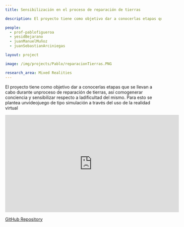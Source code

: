 ```yaml
---
title: Sensibilización en el proceso de reparación de tierras

description: El proyecto tiene como objetivo dar a conocerlas etapas que se llevan a cabo durante unproceso de reparación de tierras, así comogenerar conciencia y sensibilizar respecto a ladificultad del mismo. Para esto se plantea unvideojuego de tipo simulación a través del uso de la realidad virtual

people:
  - prof-pablofigueroa
  - yesidBejarano
  - juanManuelMuñoz
  - juanSebastianArciniegas

layout: project

image: /img/projects/Pablo/reparacionTierras.PNG

research_area: Mixed Realities
---
```


El proyecto tiene como objetivo dar a conocerlas etapas que se llevan a cabo durante unproceso de reparación de tierras, así comogenerar conciencia y sensibilizar respecto a ladificultad del mismo. Para esto se plantea unvideojuego de tipo simulación a través del uso de la realidad virtual

<center>
  <iframe width="560" height="315" src="https://www.youtube.com/embed/BknTOvWK6OU" title="YouTube video player" frameborder="0" allow="accelerometer; autoplay; clipboard-write; encrypted-media; gyroscope; picture-in-picture" allowfullscreen></iframe>
</center>

[GitHub Repository](https://github.com/yabejarano10/Tesis)
